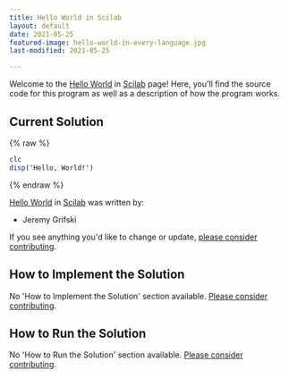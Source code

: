 ```yaml
---
title: Hello World in Scilab
layout: default
date: 2021-05-25
featured-image: hello-world-in-every-language.jpg
last-modified: 2021-05-25

---
```


Welcome to the [Hello World](https://sampleprograms.io/projects/hello-world) in [Scilab](https://sampleprograms.io/languages/scilab) page! Here, you'll find the source code for this program as well as a description of how the program works.

## Current Solution

{% raw %}

```scilab
clc
disp('Hello, World!')
```

{% endraw %}

[Hello World](https://sampleprograms.io/projects/hello-world) in [Scilab](https://sampleprograms.io/languages/scilab) was written by:

- Jeremy Grifski

If you see anything you'd like to change or update, [please consider contributing](https://github.com/TheRenegadeCoder/sample-programs).

## How to Implement the Solution

No 'How to Implement the Solution' section available. [Please consider contributing](https://github.com/TheRenegadeCoder/sample-programs-website).

## How to Run the Solution

No 'How to Run the Solution' section available. [Please consider contributing](https://github.com/TheRenegadeCoder/sample-programs-website).